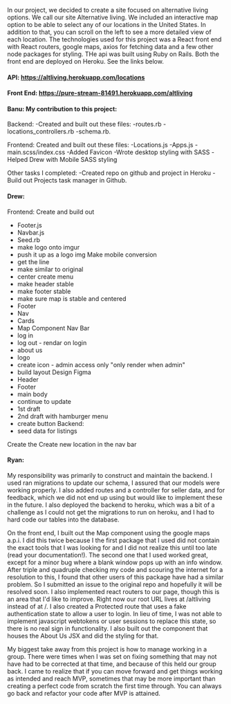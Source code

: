 In our project, we decided to create a site focused on alternative living options. We call our site Alternative living. We included an interactive map option to be able to select any of our locations in the United States. In addition to that, you can scroll on the left to see a more detailed view of each location.
The technologies used for this project was a React front end with React routers, google maps, axios for fetching data and a few other node packages for styling. THe api was built using Ruby on Rails. Both the front end are deployed on Heroku. See the links below.

#### API: https://altliving.herokuapp.com/locations
#### Front End: https://pure-stream-81491.herokuapp.com/altliving



#### Banu: My contribution to this project:
Backend: 
-Created and built out these files: 
-routes.rb
-locations_controllers.rb
-schema.rb.


Frontend: 
Created and built out these files: 
-Locations.js
-Apps.js
-main.scss/index.css
-Added Favicon
-Wrote desktop styling with SASS
-Helped Drew with Mobile SASS styling

Other tasks I completed: 
-Created repo on github and project in Heroku
-Build out Projects task manager in Github. 




#### Drew:
Frontend:
Create and build out 
-  Footer.js
-  Navbar.js
- Seed.rb
-  make logo onto imgur
-  push it up as a logo img
Make mobile conversion
-  get the line
-  make similar to original
-  center create menu
-   make header stable
-  make footer stable 
-  make sure map is stable and centered
-  Footer
-  Nav
-  Cards
-  Map
Component
Nav Bar
-  log in 
-  log out - rendar on login
-  about us
-  logo
-  create icon - admin access only "only render when admin"
-  build layout
Design Figma
-  Header
- Footer 
-  main body
 -  continue to update
-  1st draft
-  2nd draft with hamburger menu
- create button
Backend:
- seed data for listings


Create the Create new location in the nav bar

#### Ryan: 
My responsibility was primarily to construct and maintain the backend. I used ran migrations to 
update our schema, I assured that our models were working properly. I also added routes and a controller for seller data, and for feedback, which we did not end up using but would like to implement these in the future. I also deployed the backend to heroku, which was a bit of a challenge as I could not get the migrations to run on heroku, and I had to hard code our tables into the database.

On the front end, I built out the Map component using the google maps a.p.i. I did this twice because I the first package that I used did not contain the exact tools that I was looking for and I did not realize this until too late (read your documentation!). The second one that I used worked great, except for a minor bug where a blank window pops up with an info window. After triple and quadruple checking my code and scouring the internet for a resolution to this, I found that other users of this package have had a similar problem. So I submitted an issue to the original repo and hopefully it will be resolved soon. I also implemented react routers to our page, though this is an area that I'd like to improve. Right now our root URL lives at /altliving instead of at /. I also created a Protected route that uses a fake authentication state to allow a user to login. In lieu of time, I was not able to implement javascript webtokens or user sessions to replace this state, so there is no real sign in functionality. I also built out the component that houses the About Us JSX and did the styling for that.

My biggest take away from this project is how to manage working in a group. There were times when I was set on fixing something that may not have had to be corrected at that time, and because of this held our group back. I came to realize that if you can move forward and get things working as intended and reach MVP, sometimes that may be more important than creating a perfect code from scratch the first time through. You can always go back and refactor your code after MVP is attained.
